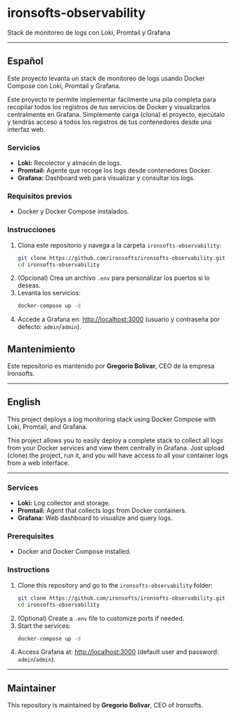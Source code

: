 # ironsofts-observability

Stack de monitoreo de logs con Loki, Promtail y Grafana

---

## Español

Este proyecto levanta un stack de monitoreo de logs usando Docker Compose con Loki, Promtail y Grafana.

Este proyecto te permite implementar fácilmente una pila completa para recopilar todos los registros de tus servicios de Docker y visualizarlos centralmente en Grafana. Simplemente carga (clona) el proyecto, ejecútalo y tendrás acceso a todos los registros de tus contenedores desde una interfaz web.

### Servicios

- **Loki:** Recolector y almacén de logs.
- **Promtail:** Agente que recoge los logs desde contenedores Docker.
- **Grafana:** Dashboard web para visualizar y consultar los logs.

### Requisitos previos

- Docker y Docker Compose instalados.

### Instrucciones

1. Clona este repositorio y navega a la carpeta `ironsofts-observability`:
   ```bash
   git clone https://github.com/ironsofts/ironsofts-observability.git
   cd ironsofts-observability
   ```
2. (Opcional) Crea un archivo `.env` para personalizar los puertos si lo deseas.
3. Levanta los servicios:
   ```bash
   docker-compose up -d
   ```
4. Accede a Grafana en: [http://localhost:3000](http://localhost:3000) (usuario y contraseña por defecto: `admin`/`admin`).

## Mantenimiento

Este repositorio es mantenido por **Gregorio Bolivar**, CEO de la empresa Ironsofts.

---

## English

This project deploys a log monitoring stack using Docker Compose with Loki, Promtail, and Grafana.

This project allows you to easily deploy a complete stack to collect all logs from your Docker services and view them centrally in Grafana. Just upload (clone) the project, run it, and you will have access to all your container logs from a web interface.

---

### Services

- **Loki:** Log collector and storage.
- **Promtail:** Agent that collects logs from Docker containers.
- **Grafana:** Web dashboard to visualize and query logs.

### Prerequisites

- Docker and Docker Compose installed.

### Instructions

1. Clone this repository and go to the `ironsofts-observability` folder:
   ```bash
   git clone https://github.com/ironsofts/ironsofts-observability.git
   cd ironsofts-observability
   ```
2. (Optional) Create a `.env` file to customize ports if needed.
3. Start the services:
   ```bash
   docker-compose up -d
   ```
4. Access Grafana at: [http://localhost:3000](http://localhost:3000) (default user and password: `admin`/`admin`).

---

## Maintainer

This repository is maintained by **Gregorio Bolivar**, CEO of Ironsofts.
